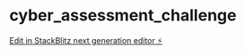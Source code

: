 # cyber_assessment_challenge

[Edit in StackBlitz next generation editor ⚡️](https://stackblitz.com/~/github.com/philfunk/cyber_assessment_challenge)